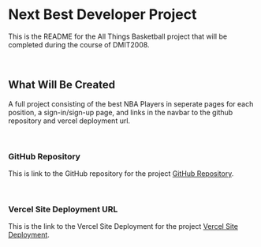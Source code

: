 # Next Best Developer Project
 This is the README for the All Things Basketball project that will be completed during the course of DMIT2008.

 <br/>

##  What Will Be Created
A full project consisting of the best NBA Players in seperate pages for each position, a sign-in/sign-up page, and links in the navbar to the github repository and vercel deployment url.

 <br/>


### GitHub Repository
This is link to the GitHub repository for the project [GitHub Repository](https://github.com/abraara/all-things-basketball.git).   

 <br/>

### Vercel Site Deployment URL 
This is the link to the Vercel Site Deployment for the project [Vercel Site Deployment](https://all-things-basketball.vercel.app/).  

<br/>

